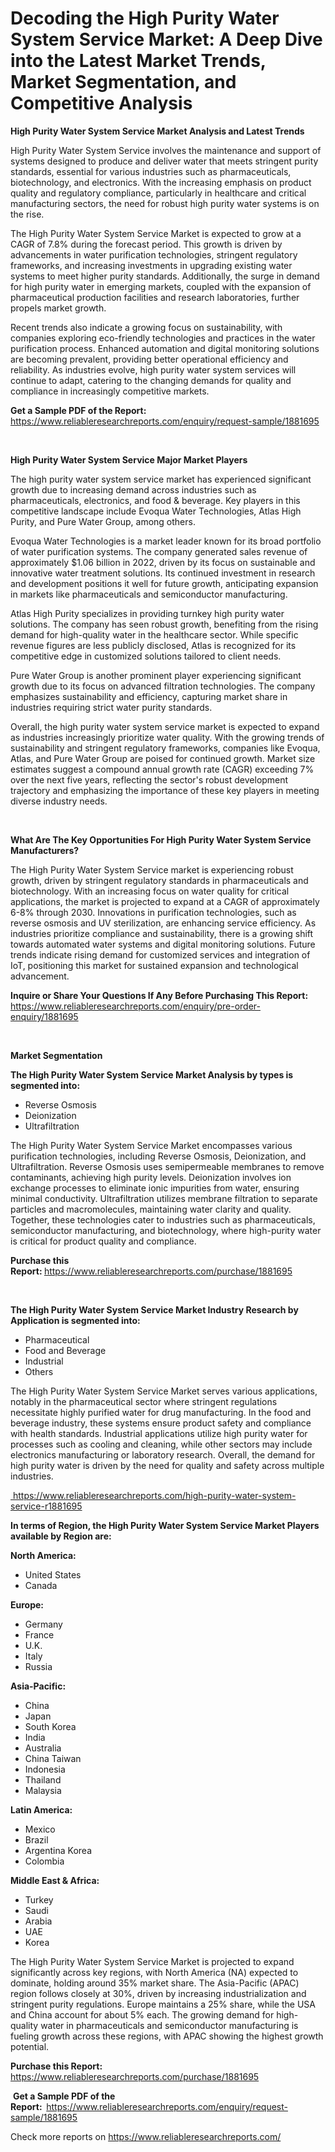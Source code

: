<p><h1>Decoding the High Purity Water System Service Market: A Deep Dive into the Latest Market Trends, Market Segmentation, and Competitive Analysis</h1></p><p><strong>High Purity Water System Service Market Analysis and Latest Trends</strong></p>
<p><p>High Purity Water System Service involves the maintenance and support of systems designed to produce and deliver water that meets stringent purity standards, essential for various industries such as pharmaceuticals, biotechnology, and electronics. With the increasing emphasis on product quality and regulatory compliance, particularly in healthcare and critical manufacturing sectors, the need for robust high purity water systems is on the rise.</p><p>The High Purity Water System Service Market is expected to grow at a CAGR of 7.8% during the forecast period. This growth is driven by advancements in water purification technologies, stringent regulatory frameworks, and increasing investments in upgrading existing water systems to meet higher purity standards. Additionally, the surge in demand for high purity water in emerging markets, coupled with the expansion of pharmaceutical production facilities and research laboratories, further propels market growth.</p><p>Recent trends also indicate a growing focus on sustainability, with companies exploring eco-friendly technologies and practices in the water purification process. Enhanced automation and digital monitoring solutions are becoming prevalent, providing better operational efficiency and reliability. As industries evolve, high purity water system services will continue to adapt, catering to the changing demands for quality and compliance in increasingly competitive markets.</p></p>
<p><strong>Get a Sample PDF of the Report:&nbsp;</strong> <a href="https://www.reliableresearchreports.com/enquiry/request-sample/1881695?utm_campaign=3207&utm_medium=2&utm_source=Github&utm_content=ia&utm_term=11032025&utm_id=high-purity-water-system-service">https://www.reliableresearchreports.com/enquiry/request-sample/1881695</a></p>
<p>&nbsp;</p>
<p><strong>High Purity Water System Service Major Market Players</strong></p>
<p><p>The high purity water system service market has experienced significant growth due to increasing demand across industries such as pharmaceuticals, electronics, and food & beverage. Key players in this competitive landscape include Evoqua Water Technologies, Atlas High Purity, and Pure Water Group, among others.</p><p>Evoqua Water Technologies is a market leader known for its broad portfolio of water purification systems. The company generated sales revenue of approximately $1.06 billion in 2022, driven by its focus on sustainable and innovative water treatment solutions. Its continued investment in research and development positions it well for future growth, anticipating expansion in markets like pharmaceuticals and semiconductor manufacturing.</p><p>Atlas High Purity specializes in providing turnkey high purity water solutions. The company has seen robust growth, benefiting from the rising demand for high-quality water in the healthcare sector. While specific revenue figures are less publicly disclosed, Atlas is recognized for its competitive edge in customized solutions tailored to client needs.</p><p>Pure Water Group is another prominent player experiencing significant growth due to its focus on advanced filtration technologies. The company emphasizes sustainability and efficiency, capturing market share in industries requiring strict water purity standards.</p><p>Overall, the high purity water system service market is expected to expand as industries increasingly prioritize water quality. With the growing trends of sustainability and stringent regulatory frameworks, companies like Evoqua, Atlas, and Pure Water Group are poised for continued growth. Market size estimates suggest a compound annual growth rate (CAGR) exceeding 7% over the next five years, reflecting the sector's robust development trajectory and emphasizing the importance of these key players in meeting diverse industry needs.</p></p>
<p>&nbsp;</p>
<p><strong>What Are The Key Opportunities For High Purity Water System Service Manufacturers?</strong></p>
<p><p>The High Purity Water System Service market is experiencing robust growth, driven by stringent regulatory standards in pharmaceuticals and biotechnology. With an increasing focus on water quality for critical applications, the market is projected to expand at a CAGR of approximately 6-8% through 2030. Innovations in purification technologies, such as reverse osmosis and UV sterilization, are enhancing service efficiency. As industries prioritize compliance and sustainability, there is a growing shift towards automated water systems and digital monitoring solutions. Future trends indicate rising demand for customized services and integration of IoT, positioning this market for sustained expansion and technological advancement.</p></p>
<p><strong>Inquire or Share Your Questions If Any Before Purchasing This Report:</strong> <a href="https://www.reliableresearchreports.com/enquiry/pre-order-enquiry/1881695?utm_campaign=3207&utm_medium=2&utm_source=Github&utm_content=ia&utm_term=11032025&utm_id=high-purity-water-system-service">https://www.reliableresearchreports.com/enquiry/pre-order-enquiry/1881695</a></p>
<p>&nbsp;</p>
<p><strong>Market Segmentation</strong></p>
<p><strong>The High Purity Water System Service Market Analysis by types is segmented into:</strong></p>
<p><ul><li>Reverse Osmosis</li><li>Deionization</li><li>Ultrafiltration</li></ul></p>
<p><p>The High Purity Water System Service Market encompasses various purification technologies, including Reverse Osmosis, Deionization, and Ultrafiltration. Reverse Osmosis uses semipermeable membranes to remove contaminants, achieving high purity levels. Deionization involves ion exchange processes to eliminate ionic impurities from water, ensuring minimal conductivity. Ultrafiltration utilizes membrane filtration to separate particles and macromolecules, maintaining water clarity and quality. Together, these technologies cater to industries such as pharmaceuticals, semiconductor manufacturing, and biotechnology, where high-purity water is critical for product quality and compliance.</p></p>
<p><strong>Purchase this Report:&nbsp;</strong><a href="https://www.reliableresearchreports.com/purchase/1881695?utm_campaign=3207&utm_medium=2&utm_source=Github&utm_content=ia&utm_term=11032025&utm_id=high-purity-water-system-service">https://www.reliableresearchreports.com/purchase/1881695</a></p>
<p>&nbsp;</p>
<p><strong>The High Purity Water System Service Market Industry Research by Application is segmented into:</strong></p>
<p><ul><li>Pharmaceutical</li><li>Food and Beverage</li><li>Industrial</li><li>Others</li></ul></p>
<p><p>The High Purity Water System Service Market serves various applications, notably in the pharmaceutical sector where stringent regulations necessitate highly purified water for drug manufacturing. In the food and beverage industry, these systems ensure product safety and compliance with health standards. Industrial applications utilize high purity water for processes such as cooling and cleaning, while other sectors may include electronics manufacturing or laboratory research. Overall, the demand for high purity water is driven by the need for quality and safety across multiple industries.</p></p>
<p><a href="https://www.reliableresearchreports.com/high-purity-water-system-service-r1881695?utm_campaign=3207&utm_medium=2&utm_source=Github&utm_content=ia&utm_term=11032025&utm_id=high-purity-water-system-service">&nbsp;https://www.reliableresearchreports.com/high-purity-water-system-service-r1881695</a></p>
<p><strong>In terms of Region, the High Purity Water System Service Market Players available by Region are:</strong></p>
<p>
    <p> <strong> North America: </strong>
        <ul>
            <li>United States</li>
            <li>Canada</li>
        </ul>
        </p> 
    <p> <strong> Europe: </strong>
        <ul>
            <li>Germany</li>
            <li>France</li>
            <li>U.K.</li>
            <li>Italy</li>
            <li>Russia</li>
        </ul>
        </p> 
    <p> <strong> Asia-Pacific: </strong>
        <ul>
            <li>China</li>
            <li>Japan</li>
            <li>South Korea</li>
            <li>India</li>
            <li>Australia</li>
            <li>China Taiwan</li>
            <li>Indonesia</li>
            <li>Thailand</li>
            <li>Malaysia</li>
        </ul>
        </p> 
    <p> <strong> Latin America: </strong>
        <ul>
            <li>Mexico</li>
            <li>Brazil</li>
            <li>Argentina Korea</li>
            <li>Colombia</li>
        </ul>
        </p> 
    <p> <strong> Middle East & Africa: </strong>
        <ul>
            <li>Turkey</li>
            <li>Saudi</li>
            <li>Arabia</li>
            <li>UAE</li>
            <li>Korea</li>
        </ul>
    </p>
    </p>
<p><p>The High Purity Water System Service Market is projected to expand significantly across key regions, with North America (NA) expected to dominate, holding around 35% market share. The Asia-Pacific (APAC) region follows closely at 30%, driven by increasing industrialization and stringent purity regulations. Europe maintains a 25% share, while the USA and China account for about 5% each. The growing demand for high-quality water in pharmaceuticals and semiconductor manufacturing is fueling growth across these regions, with APAC showing the highest growth potential.</p></p>
<p><strong>Purchase this Report: </strong><a href="https://www.reliableresearchreports.com/purchase/1881695?utm_campaign=3207&utm_medium=2&utm_source=Github&utm_content=ia&utm_term=11032025&utm_id=high-purity-water-system-service">https://www.reliableresearchreports.com/purchase/1881695</a></p>
<p>&nbsp;<strong>Get a Sample PDF of the Report:&nbsp;&nbsp;</strong><a href="https://www.reliableresearchreports.com/enquiry/request-sample/1881695?utm_campaign=3207&utm_medium=2&utm_source=Github&utm_content=ia&utm_term=11032025&utm_id=high-purity-water-system-service">https://www.reliableresearchreports.com/enquiry/request-sample/1881695</a></p>
<p><strong></strong></p>
<p>Check more reports on <a href="https://www.reliableresearchreports.com/?utm_campaign=3207&utm_medium=2&utm_source=Github&utm_content=ia&utm_term=11032025&utm_id=high-purity-water-system-service">https://www.reliableresearchreports.com/</a></p>